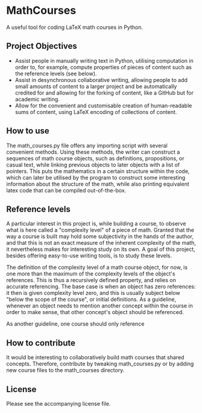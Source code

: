 # MathCourses
A useful tool for coding LaTeX math courses in Python.

## Project Objectives
* Assist people in manually writing text in Python, utilising computation in order to, for example, compute properties of pieces of content such as the reference levels (see below).
* Assist in desynchronous collaborative writing, allowing people to add small amounts of content to a larger project and be automatically credited for and allowing for the forking of content, like a GitHub but for academic writing.
* Allow for the convenient and customisable creation of human-readable sums of content, using LaTeX encoding of collections of content.

## How to use
The math_courses.py file offers any importing script with several convenient methods. Using these methods, the writer can construct a sequences of math course objects, such as definitions, propositions, or casual text, while linking previous objects to later objects with a list of pointers. This puts the mathematics in a certain structure within the code, which can later be utilised by the program to construct some interesting information about the structure of the math, while also printing equivalent latex code that can be compiled out-of-the-box.

## Reference levels
A particular interest in this project is, while building a course, to observe what is here called a "complexity level" of a piece of math. Granted that the way a course is built may hold some subjectivity in the hands of the author, and that this is not an exact measure of the inherent complexity of the math, it nevertheless makes for interesting study on its own. A goal of this project, besides offering easy-to-use writing tools, is to study these levels.

The definition of the complexity level of a math course object, for now, is one more than the maximum of the complexity levels of the object's references. This is thus a recursively defined property, and relies on accurate referencing. The base case is when an object has zero references: it then is given complexity level zero, and this is usually subject below "below the scope of the course", or initial definitions. As a guideline, whenever an object needs to mention another concept within the course in order to make sense, that other concept's object should be referenced.

As another guideline, one course should only reference

## How to contribute
It would be interesting to collaboratively build math courses that shared concepts. Therefore, contribute by tweaking math_courses.py or by adding new course files to the math_courses directory.

## License
Please see the accompanying license file.